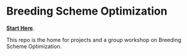 # Breeding Scheme Optimization 

[**Start Here**](https://wolfemd.github.io/BreedingSchemeOpt/). 

This repo is the home for projects and a group workshop on Breeding Scheme Optimization.
